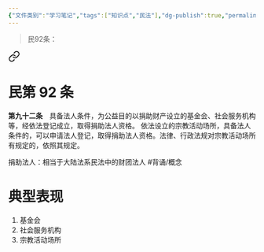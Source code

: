 ```yaml
---
{"文件类别":"学习笔记","tags":["知识点","民法"],"dg-publish":true,"permalink":"/学习笔记studyup/民法总论/捐助法人/","dgPassFrontmatter":true,"created":"2024-10-27T13:57:11.623+08:00","updated":"2024-10-27T13:57:18.510+08:00"}
---
```


>民92条：
<div class="transclusion internal-embed is-loaded"><a class="markdown-embed-link" href="////#t92" aria-label="Open link"><svg xmlns="http://www.w3.org/2000/svg" width="24" height="24" viewBox="0 0 24 24" fill="none" stroke="currentColor" stroke-width="2" stroke-linecap="round" stroke-linejoin="round" class="svg-icon lucide-link"><path d="M10 13a5 5 0 0 0 7.54.54l3-3a5 5 0 0 0-7.07-7.07l-1.72 1.71"></path><path d="M14 11a5 5 0 0 0-7.54-.54l-3 3a5 5 0 0 0 7.07 7.07l1.71-1.71"></path></svg></a><div class="markdown-embed">

<div class="markdown-embed-title">

# 民第 92 条

</div>


**第九十二条**　具备法人条件，为公益目的以捐助财产设立的基金会、社会服务机构等，经依法登记成立，取得捐助法人资格。
依法设立的宗教活动场所，具备法人条件的，可以申请法人登记，取得捐助法人资格。法律、行政法规对宗教活动场所有规定的，依照其规定。 

</div></div>


捐助法人：相当于大陆法系民法中的财团法人 #背诵/概念 
# 典型表现
1. 基金会
2. 社会服务机构
3. 宗教活动场所
